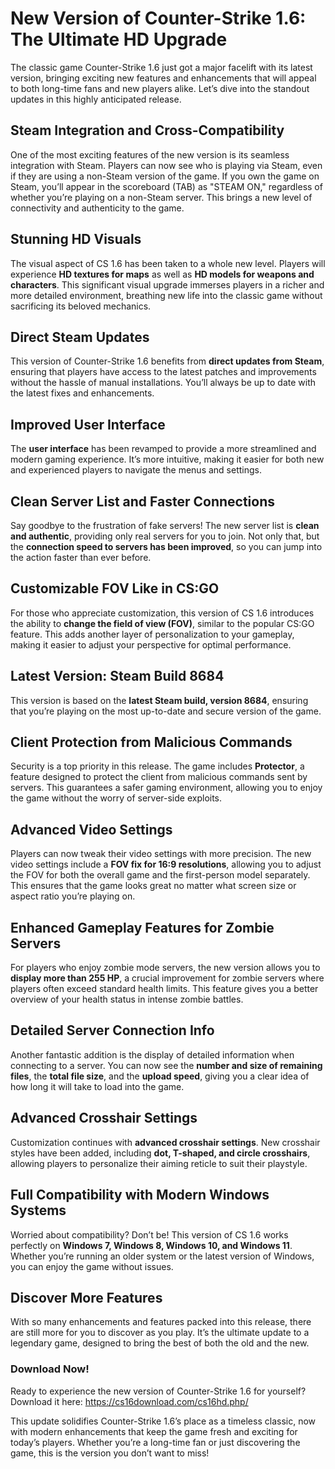 # New Version of Counter-Strike 1.6: The Ultimate HD Upgrade

The classic game Counter-Strike 1.6 just got a major facelift with its latest version, bringing exciting new features and enhancements that will appeal to both long-time fans and new players alike. Let’s dive into the standout updates in this highly anticipated release.

## Steam Integration and Cross-Compatibility

One of the most exciting features of the new version is its seamless integration with Steam. Players can now see who is playing via Steam, even if they are using a non-Steam version of the game. If you own the game on Steam, you’ll appear in the scoreboard (TAB) as "STEAM ON," regardless of whether you’re playing on a non-Steam server. This brings a new level of connectivity and authenticity to the game.

## Stunning HD Visuals

The visual aspect of CS 1.6 has been taken to a whole new level. Players will experience **HD textures for maps** as well as **HD models for weapons and characters**. This significant visual upgrade immerses players in a richer and more detailed environment, breathing new life into the classic game without sacrificing its beloved mechanics.

## Direct Steam Updates

This version of Counter-Strike 1.6 benefits from **direct updates from Steam**, ensuring that players have access to the latest patches and improvements without the hassle of manual installations. You’ll always be up to date with the latest fixes and enhancements.

## Improved User Interface

The **user interface** has been revamped to provide a more streamlined and modern gaming experience. It’s more intuitive, making it easier for both new and experienced players to navigate the menus and settings.

## Clean Server List and Faster Connections

Say goodbye to the frustration of fake servers! The new server list is **clean and authentic**, providing only real servers for you to join. Not only that, but the **connection speed to servers has been improved**, so you can jump into the action faster than ever before.

## Customizable FOV Like in CS:GO

For those who appreciate customization, this version of CS 1.6 introduces the ability to **change the field of view (FOV)**, similar to the popular CS:GO feature. This adds another layer of personalization to your gameplay, making it easier to adjust your perspective for optimal performance.

## Latest Version: Steam Build 8684

This version is based on the **latest Steam build, version 8684**, ensuring that you’re playing on the most up-to-date and secure version of the game.

## Client Protection from Malicious Commands

Security is a top priority in this release. The game includes **Protector**, a feature designed to protect the client from malicious commands sent by servers. This guarantees a safer gaming environment, allowing you to enjoy the game without the worry of server-side exploits.

## Advanced Video Settings

Players can now tweak their video settings with more precision. The new video settings include a **FOV fix for 16:9 resolutions**, allowing you to adjust the FOV for both the overall game and the first-person model separately. This ensures that the game looks great no matter what screen size or aspect ratio you’re playing on.

## Enhanced Gameplay Features for Zombie Servers

For players who enjoy zombie mode servers, the new version allows you to **display more than 255 HP**, a crucial improvement for zombie servers where players often exceed standard health limits. This feature gives you a better overview of your health status in intense zombie battles.

## Detailed Server Connection Info

Another fantastic addition is the display of detailed information when connecting to a server. You can now see the **number and size of remaining files**, the **total file size**, and the **upload speed**, giving you a clear idea of how long it will take to load into the game.

## Advanced Crosshair Settings

Customization continues with **advanced crosshair settings**. New crosshair styles have been added, including **dot, T-shaped, and circle crosshairs**, allowing players to personalize their aiming reticle to suit their playstyle.

## Full Compatibility with Modern Windows Systems

Worried about compatibility? Don’t be! This version of CS 1.6 works perfectly on **Windows 7, Windows 8, Windows 10, and Windows 11**. Whether you’re running an older system or the latest version of Windows, you can enjoy the game without issues.

## Discover More Features

With so many enhancements and features packed into this release, there are still more for you to discover as you play. It’s the ultimate update to a legendary game, designed to bring the best of both the old and the new.

### Download Now!

Ready to experience the new version of Counter-Strike 1.6 for yourself? Download it here: https://cs16download.com/cs16hd.php/

This update solidifies Counter-Strike 1.6’s place as a timeless classic, now with modern enhancements that keep the game fresh and exciting for today’s players. Whether you’re a long-time fan or just discovering the game, this is the version you don’t want to miss!

